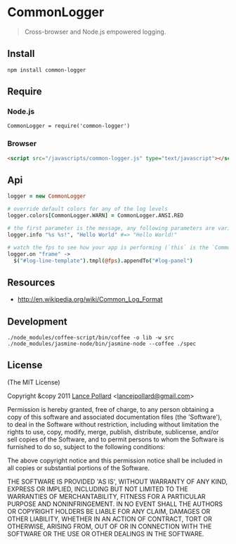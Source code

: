 # CommonLogger

> Cross-browser and Node.js empowered logging.

## Install

```
npm install common-logger
```

## Require

### Node.js

```
CommonLogger = require('common-logger')
```

### Browser

``` html
<script src="/javascripts/common-logger.js" type="text/javascript"></script>
```

## Api

``` coffeescript
logger = new CommonLogger

# override default colors for any of the log levels
logger.colors[CommonLogger.WARN] = CommonLogger.ANSI.RED

# the first parameter is the message, any following parameters are variables.
logger.info "%s %s!", "Hello World" #=> "Hello World!"

# watch the fps to see how your app is performing (`this` is the `CommonLogger.Timer` object)
logger.on "frame" ->
  $("#log-line-template").tmpl(@fps).appendTo("#log-panel")
```

## Resources

- http://en.wikipedia.org/wiki/Common_Log_Format

## Development

```
./node_modules/coffee-script/bin/coffee -o lib -w src
./node_modules/jasmine-node/bin/jasmine-node --coffee ./spec
```

## License

(The MIT License)

Copyright &copy 2011 [Lance Pollard](http://twitter.com/viatropos) &lt;lancejpollard@gmail.com&gt;

Permission is hereby granted, free of charge, to any person obtaining a copy of this software and associated documentation files (the 'Software'), to deal in the Software without restriction, including without limitation the rights to use, copy, modify, merge, publish, distribute, sublicense, and/or sell copies of the Software, and to permit persons to whom the Software is furnished to do so, subject to the following conditions:

The above copyright notice and this permission notice shall be included in all copies or substantial portions of the Software.

THE SOFTWARE IS PROVIDED 'AS IS', WITHOUT WARRANTY OF ANY KIND, EXPRESS OR IMPLIED, INCLUDING BUT NOT LIMITED TO THE WARRANTIES OF MERCHANTABILITY, FITNESS FOR A PARTICULAR PURPOSE AND NONINFRINGEMENT. IN NO EVENT SHALL THE AUTHORS OR COPYRIGHT HOLDERS BE LIABLE FOR ANY CLAIM, DAMAGES OR OTHER LIABILITY, WHETHER IN AN ACTION OF CONTRACT, TORT OR OTHERWISE, ARISING FROM, OUT OF OR IN CONNECTION WITH THE SOFTWARE OR THE USE OR OTHER DEALINGS IN THE SOFTWARE.
